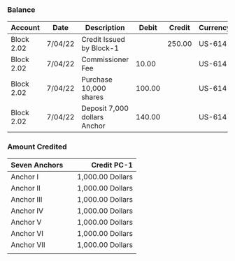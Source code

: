 



### Balance 
|Account| Date | Description  | Debit | Credit | Currency  | Balance |
| -------------| ------------- | ------------- |------------- |------------- |------------- |------------- |
| Block 2.02 | 7/04/22  | Credit Issued by Block-1  | |250.00 |US-614 | 250.00 | 
| Block 2.02  | 7/04/22 | Commissioner Fee |  10.00 |  | US-614  | 240.00 |
| Block 2.02  | 7/04/22 | Purchase 10,000 shares |  100.00 |  | US-614  | 140.00 |
| Block 2.02  | 7/04/22 | Deposit 7,000 dollars Anchor  |  140.00 |  | US-614  | 0.00 |











### Amount Credited
| Seven Anchors |  | Credit PC-1|
| :---         |     :---:      |          ---: |
| Anchor I  |      | 1,000.00 Dollars    |
| Anchor II    |        | 1,000.00 Dollars      |u
| Anchor III |      | 1,000.00 Dollars    |
| Anchor IV   |        | 1,000.00 Dollars      |
| Anchor V  |      | 1,000.00 Dollars    |
| Anchor VI    |        | 1,000.00 Dollars      |
| Anchor VII  |      | 1,000.00 Dollars    |
|      |        |      |
